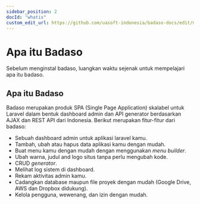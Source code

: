 ```yaml
---
sidebar_position: 2
docId: "whatis"
custom_edit_url: https://github.com/uasoft-indonesia/badaso-docs/edit/main/i18n/id/docusaurus-plugin-content-docs/current/getting-started/what-is.md
---
```


# Apa itu Badaso

Sebelum menginstal badaso, luangkan waktu sejenak untuk mempelajari apa itu badaso.

## Apa itu Badaso

Badaso merupakan produk SPA (Single Page Application) skalabel untuk Laravel dalam bentuk dashboard admin dan API generator berdasarkan AJAX dan REST API dari Indonesia. Berikut merupakan fitur-fitur dari badaso:

- Sebuah dashboard admin untuk aplikasi laravel kamu.
- Tambah, ubah atau hapus data aplikasi kamu dengan mudah.
- Buat menu kamu dengan mudah dengan menggunakan _menu builder_.
- Ubah warna, judul and logo situs tanpa perlu mengubah kode.
- CRUD _generator_.
- Melihat log sistem di dashboard.
- Rekam aktivitas admin kamu.
- Cadangkan database maupun file proyek dengan mudah (Google Drive, AWS dan Dropbox didukung).
- Kelola pengguna, wewenang, dan izin dengan mudah.
